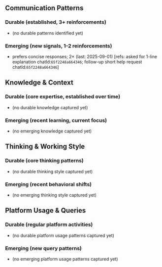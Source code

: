 ## Communication Patterns
### Durable (established, 3+ reinforcements)
- (no durable patterns identified yet)

### Emerging (new signals, 1-2 reinforcements)
- prefers concise responses; 2× (last: 2025-09-01) [refs: asked for 1-line explanation chatId:`65f2248a664346`; follow-up short help request chatId:`65f2248a664346`]

## Knowledge & Context
### Durable (core expertise, established over time)
- (no durable knowledge captured yet)

### Emerging (recent learning, current focus)
- (no emerging knowledge captured yet)

## Thinking & Working Style
### Durable (core thinking patterns)
- (no durable thinking style captured yet)

### Emerging (recent behavioral shifts)
- (no emerging thinking style captured yet)

## Platform Usage & Queries
### Durable (regular platform activities)
- (no durable platform usage patterns captured yet)

### Emerging (new query patterns)
- (no emerging platform usage patterns captured yet)